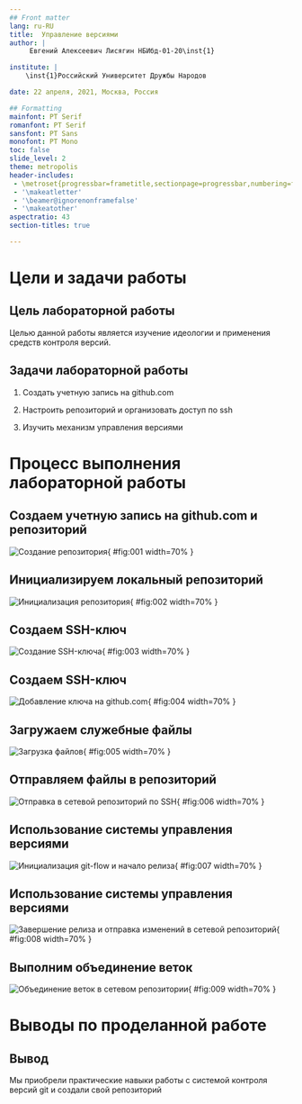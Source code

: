 ```yaml
---
## Front matter
lang: ru-RU
title:  Управление версиями
author: |
	 Евгений Алексеевич Лисягин НБИбд-01-20\inst{1}

institute: |
	\inst{1}Российский Университет Дружбы Народов

date: 22 апреля, 2021, Москва, Россия

## Formatting
mainfont: PT Serif
romanfont: PT Serif
sansfont: PT Sans
monofont: PT Mono
toc: false
slide_level: 2
theme: metropolis
header-includes: 
 - \metroset{progressbar=frametitle,sectionpage=progressbar,numbering=fraction}
 - '\makeatletter'
 - '\beamer@ignorenonframefalse'
 - '\makeatother'
aspectratio: 43
section-titles: true

---
```


# Цели и задачи работы

## Цель лабораторной работы

Целью данной работы является изучение идеологии и применения средств контроля версий.

## Задачи лабораторной работы

1. Создать учетную запись на github.com

2. Настроить репозиторий и организовать доступ по ssh

3. Изучить механизм управления версиями

# Процесс выполнения лабораторной работы

## Создаем учетную запись на github.com и репозиторий

![Создание репозитория](image/01.png){ #fig:001 width=70% }

## Инициализируем локальный репозиторий

![Инициализация репозитория](image/02.png){ #fig:002 width=70% }

## Создаем SSH-ключ

![Создание SSH-ключа](image/03.png){ #fig:003 width=70% }

## Создаем SSH-ключ

![Добавление ключа на github.com ](image/04.png){ #fig:004 width=70% }

## Загружаем служебные файлы

![Загрузка файлов](image/05.png){ #fig:005 width=70% }

## Отправляем файлы в репозиторий

![Отправка в сетевой репозиторий по SSH](image/06.png){ #fig:006 width=70% }

## Использование системы управления версиями

![Инициализация git-flow и начало релиза](image/07.png){ #fig:007 width=70% }

## Использование системы управления версиями

![Завершение релиза и отправка изменений в сетевой репозиторий](image/08.png){ #fig:008 width=70% }

## Выполним объединение веток

![Объединение веток в сетевом репозитории](image/09.png){ #fig:009 width=70% }

# Выводы по проделанной работе

## Вывод

Мы приобрели практические навыки работы с системой контроля версий git и создали свой репозиторий